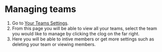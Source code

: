 # Managing teams
1. Go to [Your Teams Settings](https://app.cal.com/settings/teams).
2. From this page you will be able to view all your teams, select the team you would like to manage by clicking the clog on the far right.
3. Here you will be able to intive members or get more settings such as deleting your team or viewing members.
